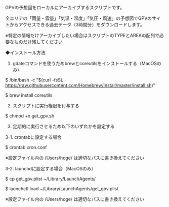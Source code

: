 GPVの予想図をローカルにアーカイブするスクリプトです。

全エリアの「雨量・雲量」「気温・湿度」「気圧・風速」の予想図でGPVのサイトからアクセスできる過去データ（3時間分）をダウンロードします。

※特定の情報だけアーカイブしたい場合はスクリプトのTYPEとAREAの配列で必要なものだけ残してください

◆インストール方法

1. gdateコマンドを使うためbrewとcoreutilsをインストールする（MacOSのみ）

$ /bin/bash -c "$(curl -fsSL https://raw.githubusercontent.com/Homebrew/install/master/install.sh)"

$ brew install coreutils

2. スクリプトに実行権限を付与する

$ chmod +x get_gpv.sh

3. 定期的に実行させるため以下のいずれかを設定する

3-1. crontabに設定する場合

$ crontab cron.conf

※設定ファイル内の /Users/hoge/ は適切なパスに書き換えてください

3-2. launchdに設定する場合（MacOSのみ）

$ cp get_gpv.plist ~/Library/LaunchAgents/

$ launchctl load ~/Library/LaunchAgents/get_gpv.plist

※設定ファイル内の /Users/hoge/ は適切なパスに書き換えてください
